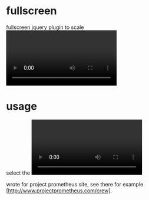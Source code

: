 fullscreen
==========
fullscreen jquery plugin to scale <video> to window size (to be used as a background), maintains aspect ratio and centers in window.

usage
=====
select the <video> tag and invoke the plugin. `$('video').fullscreen();`

wrote for project prometheus site, see there for example [http://www.projectprometheus.com/crew].


